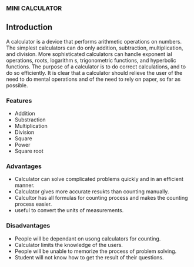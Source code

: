 ### MINI CALCULATOR

## Introduction

 A calculator is a device that performs arithmetic operations on numbers. The simplest calculators can do only addition, subtraction, multiplication, and division. More sophisticated calculators can handle exponent ial operations, roots, logarithm s, trigonometric functions, and hyperbolic functions.
 The purpose of a calculator is to do correct calculations, and to do so efficiently. It is clear that a calculator should relieve the user of the need to do mental operations and of the need to rely on paper, so far as possible.
 
 ### Features
 
*  Addition
* Substraction
* Multiplication
*  Division
*  Square
*  Power
*  Square root

### Advantages

* Calculator can solve complicated problems quickly and in an efficient manner.
* Calculator gives more accurate resukts than counting manually.
* Calcultor has all formulas for counting process and makes the counting process easier.
* useful to convert the units of measurements.

### Disadvantages

* People will be dependant on usong calculators for counting.
* Calculator limits the knowledge of the users.
* People will be unable to memorize the process of problem solving.
* Student will not know how to get the result of their questions. 
